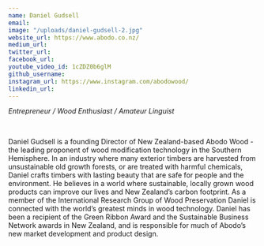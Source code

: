 ```yaml
---
name: Daniel Gudsell
email: 
image: "/uploads/daniel-gudsell-2.jpg"
website_url: https://www.abodo.co.nz/
medium_url: 
twitter_url: 
facebook_url: 
youtube_video_id: 1cZDZ0b6glM
github_username: 
instagram_url: https://www.instagram.com/abodowood/
linkedin_url: 
---
```


*Entrepreneur / Wood Enthusiast / Amateur Linguist*

&nbsp;

Daniel Gudsell is a founding Director of New Zealand-based Abodo Wood - the leading proponent of wood modification technology in the Southern Hemisphere. In an industry where many exterior timbers are harvested from unsustainable old growth forests, or are treated with harmful chemicals, Daniel crafts timbers with lasting beauty that are safe for people and the environment. He believes in a world where sustainable, locally grown wood products can improve our lives and New Zealand’s carbon footprint. As a member of the International Research Group of Wood Preservation Daniel is connected with the world’s greatest minds in wood technology. Daniel has been a recipient of the Green Ribbon Award and the Sustainable Business Network awards in New Zealand, and is responsible for much of Abodo’s new market development and product design.
